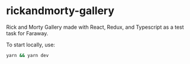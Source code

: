 # rickandmorty-gallery
Rick and Morty Gallery made with React, Redux, and Typescript as a test task for Faraway.

To start locally, use:
```sh
yarn && yarn dev
```

